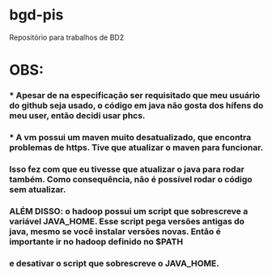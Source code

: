 # bgd-pis
Repositório para trabalhos de BD2

# OBS:
### * Apesar de na especificação ser requisitado que meu usuário do github seja usado, o código em java não gosta dos hífens do meu user, então decidi usar phcs.

### * A vm possui um maven muito desatualizado, que encontra problemas de https. Tive que atualizar o maven para funcionar.
### Isso fez com que eu tivesse que atualizar o java para rodar também. Como consequência, não é possível rodar o código sem atualizar.

### ALÉM DISSO: o hadoop possui um script que sobrescreve a variável JAVA_HOME. Esse script pega versões antigas do java, mesmo se você instalar versões novas. Então é importante ir no hadoop definido no $PATH
### e desativar o script que sobrescreve o JAVA_HOME.
